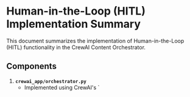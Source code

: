 # Human-in-the-Loop (HITL) Implementation Summary

This document summarizes the implementation of Human-in-the-Loop (HITL) functionality in the CrewAI Content Orchestrator.

## Components

1. **`crewai_app/orchestrator.py`**
   - Implemented using CrewAI's `